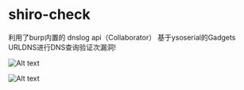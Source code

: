 # shiro-check
利用了burp内置的 dnslog api（Collaborator） 基于ysoserial的Gadgets URLDNS进行DNS查询验证次漏洞!


![Alt text](https://github.com/bigsizeme/shiro-check/blob/master/img/ZV%605%24%5BAM%7D~LW7Z%24H2316Q%24T.png)

![Alt text](https://github.com/bigsizeme/shiro-check/blob/master/img/check.png)
